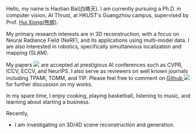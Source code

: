 
Hello, my name is Haotian Bai(白皓天). I am currently pursuing a Ph.D. in computer vision, AI Thrust, at HKUST's Guangzhou campus, supervised by Prof. <a href='https://www.hkust-gz.edu.cn/people/hui-xiong/'>Hui Xiong(熊辉)</a>.

My primary research interests are in 3D reconstruction, with a focus on Neural Radiance Field (NeRF), and its applications using multi-model data. I am also interested in robotics, specifically simultaneous localization and mapping (SLAM). 
<!-- Beyond that, my personal research interests include graph theory, complex systems, life science especially aging, physics(thermodynamics),and deep reinforcement learning (DRL). -->
My papers <a href='https://scholar.google.com/citations?user=DIy4cA0AAAAJ'><img src="https://img.shields.io/endpoint?logo=Google%20Scholar&url=https%3A%2F%2Fcdn.jsdelivr.net%2Fgh%2Fhbai98%2Fhbai98.github.io@google-scholar-stats%2Fgs_data_shieldsio.json&labelColor=f6f6f6&color=9cf&style=flat&label=citations"></a> are accepted at prestigious AI conferences such as CVPR, ICCV, ECCV, and NeurIPS.
I also serve as reviewers on well known journals including TPAMI, TOMM, and TIP.
Please feel free to comment on [Github ![](https://img.shields.io/github/stars/hbai98?style=social)](https://github.com/hbai98) for further discussion on my works.

In my spare time, I enjoy cooking, playing basketball, listening to music, and learning about starting a business.

Recently,

- I am investigating on 3D/4D scene reconstruction and generation.

<!-- - I am working with <a href='https://facultyprofiles.hkust-gz.edu.cn/faculty-personal-page/LI-Haoxiang/haoxiangli'>Prof.Haoxiang Li</a> on <a href='https://www.wikiwand.com/en/Photoemission_spectroscopy'>photoemission spectroscopy</a> for quantum materials.
- I am working with <a href='https://scholar.google.com/citations?user=G1NiRmwAAAAJ&hl=en'>Prof.Yize Chen</a> on reinforcement learning with Large Language Model(LLM). -->
<!-- - I am working with Bonan Liu and <a href='https://panhui.people.ust.hk/'>Prof. Pan Hui</a> on 3D vision and robotics. -->
